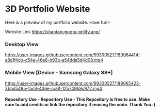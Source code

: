 
<h1> 3D Portfolio Website </h1>

Here is a preview of my portfolio website. Have fun!-



Website Link https://shantanugupta.netlify.app/

<h3> Desktop View </h3>




https://user-images.githubusercontent.com/99300527/189064414-a8a1f4cb-c54e-46e6-b93b-a54dda5d4d08.mp4


<h3> Mobile View [Device - Samsung Galaxy S8+] </h3>




https://user-images.githubusercontent.com/99300527/189065422-3bbd5485-1ac6-436e-ac6f-12b749b9c972.mp4


<H4> Repository Use - Repository Use - This Repository is free to use. Make sure to add credits or link the repository if reusing the code. Thank You  :) </H4>
